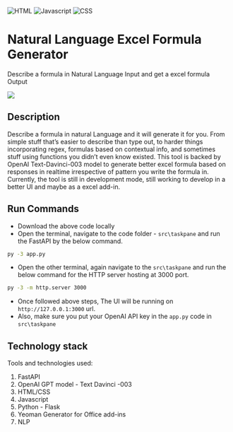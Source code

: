 ![HTML](https://img.shields.io/badge/HTML-239120?style=for-the-badge&logo=html5&logoColor=white)
![Javascript](https://img.shields.io/badge/JavaScript-F7DF1E?style=for-the-badge&logo=javascript&logoColor=black)
![CSS](https://img.shields.io/badge/CSS3-1572B6?style=for-the-badge&logo=css3&logoColor=white)
# Natural Language Excel Formula Generator
Describe a formula in Natural Language Input and get a excel formula Output

![](https://github.com/jaivanti/Excel_Formula_Gen/blob/master/media/Excel_Formula.gif)

## Description
Describe a formula in natural Language and it will generate it for you.  From simple stuff that’s easier to describe than type out, to harder things incorporating regex, formulas based on contextual info, and sometimes stuff using functions you didn’t even know existed. This tool is backed by OpenAI Text-Davinci-003 model to generate better excel formula based on responses in realtime irrespective of pattern you write the formula in.
Currently, the tool is still in development mode, still working to develop in a better UI and maybe as a excel add-in.

## Run Commands
* Download the above code locally
* Open the terminal, navigate to the code folder - ```src\taskpane``` and run the FastAPI by the below command.
```bash
py -3 app.py
```
* Open the other terminal, again navigate to the ```src\taskpane``` and run the below command for the HTTP server hosting at 3000 port.
```bash
py -3 -m http.server 3000
```
* Once followed above steps, The UI will be running on ```  http://127.0.0.1:3000 ``` url.
* Also, make sure you put your OpenAI API key in the ```app.py``` code in ``` src\taskpane ```


## Technology stack

Tools and technologies used:

1. FastAPI
2. OpenAI GPT model - Text Davinci -003
3. HTML/CSS
4. Javascript
5. Python - Flask
6. Yeoman Generator for Office add-ins
7. NLP
